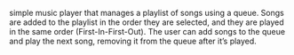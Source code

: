 simple music player that manages a playlist of songs using a queue. Songs are added to the playlist in the order they are selected, and they are played in the same order (First-In-First-Out). The user can add songs to the queue and play the next song, removing it from the queue after it’s played.

